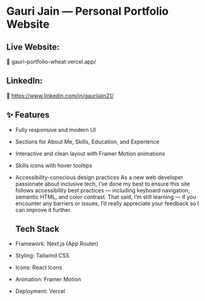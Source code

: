 # Gauri Jain — Personal Portfolio Website

## Live Website: 
🔗 gauri-portfolio-wheat.vercel.app/

## LinkedIn: 
🔗 https://www.linkedin.com/in/gaurijain21/

## ✨ Features

- Fully responsive and modern UI
- Sections for About Me, Skills, Education, and Experience
- Interactive and clean layout with Framer Motion animations
- Skills icons with hover tooltips
- Accessibility-conscious design practices
As a new web developer passionate about inclusive tech, I’ve done my best to ensure this site follows accessibility best practices — including keyboard navigation, semantic HTML, and color contrast.
That said, I’m still learning — if you encounter any barriers or issues, I’d really appreciate your feedback so I can improve it further.

  ## Tech Stack

- Framework: Next.js (App Router)
- Styling: Tailwind CSS
- Icons: React Icons
- Animation: Framer Motion
- Deployment: Vercel
